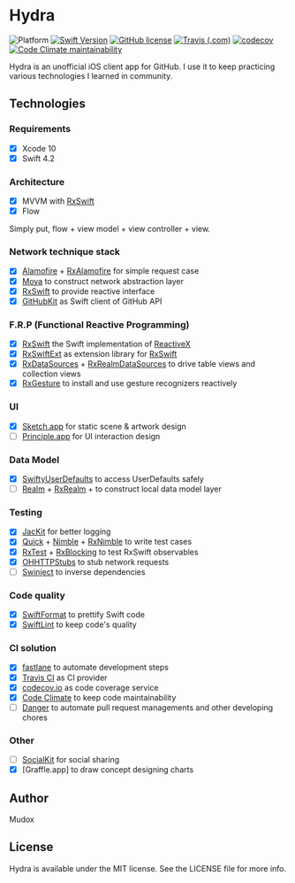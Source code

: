 # Hydra

![Platform](https://img.shields.io/badge/platform-ios-lightgrey.svg)
[![Swift Version](https://img.shields.io/badge/swift-4.2-F16D39.svg?style=flat)](https://developer.apple.com/swift)
[![GitHub license](https://img.shields.io/github/license/mudox/hydra.svg)](https://github.com/mudox/hydra/blob/master/LICENSE)
[![Travis (.com)](https://img.shields.io/travis/com/mudox/hydra.svg)](https://travis-ci.com/mudox/hydra)
[![codecov](https://codecov.io/gh/mudox/hydra/branch/master/graph/badge.svg)](https://codecov.io/gh/mudox/hydra)
[![Code Climate maintainability](https://img.shields.io/codeclimate/maintainability/mudox/hydra.svg)](https://codeclimate.com/github/mudox/hydra/maintainability)

Hydra is an unofficial iOS client app for GitHub. I use it to keep practicing
various technologies I learned in community.

## Technologies

### Requirements

- [x] Xcode 10
- [x] Swift 4.2

### Architecture

- [x] MVVM with [RxSwift]
- [x] Flow

Simply put, flow + view model + view controller + view.

### Network technique stack

- [x] [Alamofire] + [RxAlamofire] for simple request case
- [x] [Moya] to construct network abstraction layer
- [x] [RxSwift] to provide reactive interface
- [x] [GitHubKit] as Swift client of GitHub API

### F.R.P (Functional Reactive Programming)

- [x] [RxSwift] the Swift implementation of [ReactiveX]
- [x] [RxSwiftExt] as extension library for [RxSwift]
- [x] [RxDataSources] + [RxRealmDataSources] to drive table views and collection views
- [x] [RxGesture] to install and use gesture recognizers reactively

### UI

- [x] [Sketch.app] for static scene & artwork design
- [ ] [Principle.app] for UI interaction design

### Data Model

- [x] [SwiftyUserDefaults] to access UserDefaults safely
- [ ] [Realm] + [RxRealm] +  to construct local data model layer

### Testing

- [x] [JacKit] for better logging
- [x] [Quick] + [Nimble] + [RxNimble] to write test cases
- [x] [RxTest] + [RxBlocking] to test RxSwift observables
- [x] [OHHTTPStubs] to stub network requests
- [ ] [Swinject] to inverse dependencies

### Code quality

- [x] [SwiftFormat] to prettify Swift code
- [x] [SwiftLint] to keep code's quality

### CI solution

- [x] [fastlane] to automate development steps
- [x] [Travis CI] as CI provider
- [x] [codecov.io] as code coverage service
- [x] [Code Climate] to keep code maintainability
- [ ] [Danger] to automate pull request managements and other developing chores

### Other

- [ ] [SocialKit] for social sharing
- [x] [Graffle.app] to draw concept designing charts

## Author

Mudox

## License

Hydra is available under the MIT license. See the LICENSE file for more info.

[GitHub APIv3]: https://developer.github.com/v3
[Moya]: https://github.com/Moya/Moya
[Quick]: https://github.com/Quick/Quick
[Nimble]: https://github.com/Quick/Nimble
[RxSwift]: https://github.com/ReactiveX/RxSwift
[RxTest]: https://github.com/ReactiveX/RxSwift
[RxBlocking]: https://github.com/ReactiveX/RxSwift
[Alamofire]: https://github.com/Alamofire/Alamofire
[GitHubKit]: https://github.com/mudox/github-kit
[SwiftLint]: https://github.com/realm/SwiftLint
[SwiftFormat]: https://github.com/nicklockwood/SwiftFormat
[fastlane]: https://fastlane.tools
[Travis CI]: https://travis-ci.com
[codecov.io]: https://codecov.io
[Code Climate]: https://codeclimate.com
[RxNimble]: https://github.com/RxSwiftCommunity/RxNimble
[OHHTTPStubs]: https://github.com/AliSoftware/OHHTTPStubs
[Danger]: https://danger.systems/rub
[RxGesture]: https://github.com/RxSwiftCommunity/RxGesture
[RxAlamofire]: https://github.com/RxSwiftCommunity/RxAlamofire
[Action]: https://github.com/RxSwiftCommunity/Action
[RxDataSources]: https://github.com/RxSwiftCommunity/RxDataSources
[RxSwiftExt]: https://github.com/RxSwiftCommunity/RxSwiftExt
[RxRealm]: https://github.com/RxSwiftCommunity/RxRealm
[Swinject]: https://github.com/Swinject/Swinject
[SwiftyUserDefaults]: https://github.com/radex/SwiftyUserDefaults
[Realm]: https://realm.io
[RxRealm]: https://github.com/RxSwiftCommunity/RxRealm
[RxRealmDataSources]: https://github.com/RxSwiftCommunity/RxRealmDataSources
[SocialKit]: https://github.com/mudox/social-kit
[JacKit]: https://github.com/mudox/jac-kit
[Sketch.app]: https://www.sketchapp.com/com
[Principle.app]: http://principleformac.com
[ReactiveX]: http://reactivex.io
